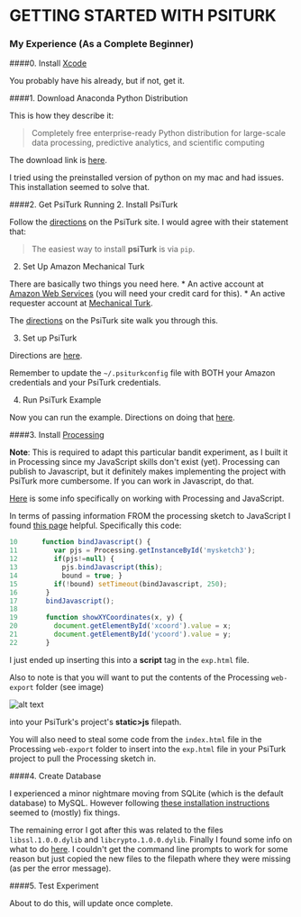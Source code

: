 # GETTING STARTED WITH PSITURK
### My Experience (As a Complete Beginner)

####0. Install [Xcode](https://developer.apple.com/xcode/)

You probably have his already, but if not, get it.


####1. Download Anaconda Python Distribution

This is how they describe it:

>Completely free enterprise-ready Python distribution for large-scale data processing, predictive analytics, and scientific computing

The download link is [here](https://store.continuum.io/cshop/anaconda/).

I tried using the preinstalled version of python on my mac and had issues. This installation seemed to solve that.


####2. Get PsiTurk Running
  2. Install PsiTurk
  
   Follow the [directions](http://psiturk.readthedocs.org/en/latest/install.html) on the PsiTurk site. I would agree with their statement that:

   >The easiest way to install **psiTurk** is via ``pip``.
   
  2. Set Up Amazon Mechanical Turk 
  
   There are basically two things you need here.
    * An active account at [Amazon Web Services](http://aws.amazon.com/) (you will need your credit card for this).
    * An active requester account at [Mechanical Turk](https://requester.mturk.com/).
   
   The [directions](http://psiturk.readthedocs.org/en/latest/amt_setup.html) on the PsiTurk site walk you through this.

  3. Set up PsiTurk
  
   Directions are [here](http://psiturk.readthedocs.org/en/latest/psiturk_org_setup.html).

   Remember to update the ``~/.psiturkconfig`` file with BOTH your Amazon credentials and your PsiTurk credentials.

  4. Run PsiTurk Example
  
   Now you can run the example. Directions on doing that [here](http://psiturk.org/quick_start/).
   

####3. Install [Processing](https://processing.org/)

**Note**: This is required to adapt this particular bandit experiment, as I built it in Processing since my JavaScript skills don't exist (yet). Processing can publish to Javascript, but it definitely makes implementing the project with PsiTurk more cumbersome. If you can work in Javascript, do that.

[Here](http://processingjs.org/articles/jsQuickStart.html) is some info specifically on working with Processing and JavaScript.

In terms of passing information FROM the processing sketch to JavaScript I found [this page](http://processingjs.org/articles/PomaxGuide.html) helpful. Specifically this code:

```javascript
10      function bindJavascript() {
11         var pjs = Processing.getInstanceById('mysketch3');
12         if(pjs!=null) {
13           pjs.bindJavascript(this);
14           bound = true; }
15         if(!bound) setTimeout(bindJavascript, 250);
16       }
17       bindJavascript();
18 
19       function showXYCoordinates(x, y) {
20         document.getElementById('xcoord').value = x;
21         document.getElementById('ycoord').value = y;
22       }
```
I just ended up inserting this into a **script** tag in the ``exp.html`` file.

Also to note is that you will want to put the contents of the Processing ``web-export`` folder (see image)

![alt text](http://s15.postimg.org/gmk7d0rm3/Screen_Shot_2015_03_12_at_3_26_50_PM.png "Processing Files")

into your PsiTurk's project's **static>js** filepath. 

You will also need to steal some code from the ``index.html`` file in the Processing ``web-export`` folder to insert into the ``exp.html`` file in your PsiTurk project to pull the Processing sketch in.

####4. Create Database

I experienced a minor nightmare moving from SQLite (which is the default database) to MySQL. However following [these installation instructions](http://blog.brigitte-jellinek.at/2014/10/setting-up-python-mysql-on-mac/) seemed to (mostly) fix things.

The remaining error I got after this was related to the files ``libssl.1.0.0.dylib`` and ``libcrypto.1.0.0.dylib``. Finally I found some info on what to do [here](http://mithun.co/hacks/library-not-loaded-libcrypto-1-0-0-dylib-issue-in-mac/). I couldn't get the command line prompts to work for some reason but just copied the new files to the filepath where they were missing (as per the error message).

####5. Test Experiment

About to do this, will update once complete.

